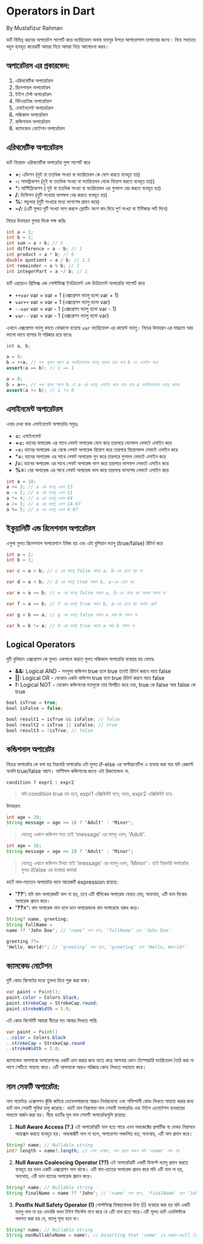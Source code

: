 # Operators in Dart

By Mustafizur Rahman

ডার্ট বিভিন্ন ধরনের অপারেটস সাপোর্ট করে ভ্যারিয়েবল অথবা ভ্যালুর উপরে আপারেশনস চালানোর জন্যে।
নিচে সবচেয়ে বহুল ব্যবহৃত কয়েকটি আমরা নিয়ে আমরা নিচে আলোচনা করব।

## অপারেটরস এর প্রকারভেদ:

1. এরিথমেটিক অপারেটরস
2. রিলেশনাল অপারেটরস
3. টাইপ টেস্ট অপারেটরস
4. বিটওয়াইজ অপারেটরস
5. এসাইনমেন্ট অপারেটরস
6. লজিকাল অপারেটরস
7. কন্ডিশনাল অপারেটরস
8. ক্যাসকেড নোটেশন অপারেটরস

## এরিথমেটিক অপারেটরস

ডার্ট নিম্নোক্ত এরিথমেটিক অপারেটর গুলা সাপোর্ট করে

* **+:** এডিশন (দুই বা ততধিক সংখ্যা বা ভ্যারিয়েবল কে যোগ করতে ব্যবহৃত হয়)
* **-:** সাবস্ট্রাকশন (দুই বা ততধিক সংখ্যা বা ভ্যারিয়েবল থেকে বিয়োগ করতে ব্যবহৃত হয়))
* ***:** মাল্টিপ্লিকেশন ( দুই বা ততধিক সংখ্যা বা ভ্যারিয়েবল এর গুনফল বের করতে ব্যবহৃত হয়)
* **/:** ডিভিশন (দুটি সংখ্যার ভাগফল বের করতে ব্যবহৃত হয়)
* **%:** মডুলার (দুটি সংখ্যার মধ্যে ভাগশেষ প্রদান করে)
* **~/:** (এটি মুলত দুটি সংখ্যা ভাগ করলে ফ্লোটিং অংশ বাদ দিয়ে পুর্ণ সংখ্যা বা ইন্টিজার পার্ট দিবে)

নিচের উদাহরন গুলার দিকে লক্ষ করিঃ

```Java
int a = 3;
int b = 2;
int sum = a + b; // 5
int difference = a - b; // 1
int product = a * b; // 6
double quotient = a / b; // 1.5
int remainder = a % b; // 1
int integerPart = a ~/ b; // 1
```

ডার্ট এছাড়াও প্রিফিক্স এন্ড পোস্টফিক্স ইনক্রিমেন্ট এন্ড ডিক্রিমেন্ট অপারেটর সাপোর্ট করে

* `++var` var = var + 1 (এক্সপ্রেশন ভ্যালু হলো var + 1)
* `var++` var = var + 1 (এক্সপ্রেশন ভ্যালু হলো var)
* `--var` var = var - 1 (এক্সপ্রেশন ভ্যালু হলো var - 1)
* `var--` var = var - 1 (এক্সপ্রেশন ভ্যালু হলো var)

এখানে এক্সপ্রেশন ভ্যালু বলতে বোঝানো হয়েছে `var` ভ্যারিয়েবল এর কারেন্ট ভ্যালু। নিচের উদাহরন এর মাদ্ধ্যমে আর ভালো ভাবে
ব্যাপার টা পরিষ্কার হয়ে যাবেঃ

```Java
int a, b;

a = 0;
b = ++a; // ++ মুলত আগে a ভ্যারিয়েবলের ভ্যালু বাড়ায় তার পরে b তে এসাইন করে
assert(a == b); // 1 == 1

a = 0;
b = a++; // ++ মুলত আগে b তে a এর ভ্যালু এসাইন করে তার পরে a ভ্যারিয়েবলের ভ্যালু বাড়ায়
assert(a != b); // 1 != 0
```

## এসাইনমেন্ট অপারেটরস

এবার দেখা যাক এসাইনমেন্ট অপারেটর সমুহঃ

* **=:** এসাইনমেন্ট
* **+=:** ডানের অপারেন্ড এর সাথে লেফট অপারেন্ড যোগ করে তারপরে যোগফল লেফটে এসাইন করে
* **-=:** ডানের অপারেন্ড এর থেকে লেফট অপারেন্ড বিয়োগ করে তারপরে বিয়োগফল লেফটে এসাইন করে
* ***=:** ডানের অপারেন্ড এর সাথে লেফট অপারেন্ড গুন করে তারপরে গুনফল লেফটে এসাইন করে
* **/=:** ডানের অপারেন্ড এর সাথে লেফট অপারেন্ড ভাগ করে তারপরে ভাগফল লেফটে এসাইন করে
* **%=:** নের অপারেন্ড এর সাথে লেফট অপারেন্ড ভাগ করে তারপরে ভাগশেষ লেফটে এসাইন করে

```Java
int a = 10;
a += 3; // a এর ভ্যালু এখন 13
a -= 2; // a এর ভ্যালু এখন 11
a *= 4; // a এর ভ্যালু এখন 44
a /= 3; // a এর ভ্যালু এখন 14.67
a %= 5; // a এর ভ্যালু এখন 4.67
```

## ইকুয়ালিটি এন্ড রিলেশনাল অপারেটরস

এগুলা মুলত রিলেশনাল অপারেশনে ইউজ হয় এবং এটা বুলিয়ান ভ্যালু (true/false) রিটার্ন করে

```Java
int a = 2;
int b = 3;

var c = a > b; // c এর ভ্যালু false কারন a, b-এর চেয়ে বড় না

var d = a < b; // d এর ভ্যালু true কারন b, a-এর চেয়ে বড়

var e = a >= b; // e এর ভ্যালু false কারন a, b-এর চেয়ে বড় অথবা সমান না

var f = a <= b; // f এর ভ্যালু true কারন b, a-এর চেয়ে বড় অথবা ছোট

var g = b == a; // g এর ভ্যালু false কারন a আর b সমান না

var h = b != a; // h এর ভ্যালু true কারন a আর b সমান না
```

## Logical Operators

দুটি বুলিয়ান এক্সপ্রেশন কে মুলত একসাথে করতে মুলত লজিকাল অপারেটর ব্যবহার হয় যেমনঃ

* **&&:** Logical AND - সবগুলা কন্ডিশন true হলে true তবেই রিটার্ন করবে নয়ত false
* **||:** Logical OR - যেকোন একটা কন্ডিশন true হলে true রিটার্ন করবে নয়ত false
* **!:** Logical NOT - যেকোন কন্ডিশনের ভ্যালুকে তার বিপরীত করে দেয়, true কে false আর false কে true

```Java
bool isTrue = true;
bool isFalse = false;

bool result1 = isTrue && isFalse; // false
bool result2 = isTrue || isFalse; // true
bool result3 = !isTrue; // false
```

## কন্ডিশনাল অপারেটর

নিচের অপারেটর কে বলা হয় টারনারি অপারেটর এটা মুলত if-else এর অল্টারনেটিভ এ ব্যভার করা যায় যদি রেজাল্ট অনলি true/false
আসে। মাল্টিপল কন্ডিশনের জন্যে এটা রিকমেন্ডেড না.

`condition ? expr1 : expr2`
> যদি condition true হয় তবে, expr1 এক্সিকিউট হবে; নয়ত, expr2 এক্সিকিউট হবে.

উদাহরন:

```Java 
int age = 20;
String message = age >= 18 ? 'Adult' : 'Minor';
```

> যেহেতু এখানে কন্ডিশন সত্য তাই ‘message’ এর ভ্যালু এখন, ‘Adult’.

```Java
int age = 16;
String message = age >= 18 ? 'Adult' : 'Minor';
```

> যেহেতু এখানে কন্ডিশন মিথ্যা তাই ‘message’ এর ভ্যালু এখন, ‘Minor’। তাই টারনারি অপারেটর মুলত if/else এর ব্যবহার কমায়l

ডার্টে নাল-সচেতন অপারেটর নামে আরেকটি expression রয়েছে:

* **'??':** যদি বাম অপারেন্ডটি নাল না হয়, তবে এটি বাঁদিকের অপারেন্ড ফেরত দেয়; অন্যথায়, এটি ডান দিকের অপারেন্ড প্রদান
  করে।
* **'??=':** বাম অপারেন্ড নাল হলে ডান অপারেন্ডকে বাম অপারেন্ডে বরাদ্দ করে।

```Java 
String? name, greeting;
String fullName =
name ?? 'John Doe'; // ‘name’ নাল হলে, ‘fullName’ হবে 'John Doe'

greeting ??=
'Hello, World!'; // ‘greeting’ নাল হলে, ‘greeting’ হবে 'Hello, World!'
```

## ক্যাসকেড নোটেশন

দুটি কোড স্নিপেটের মধ্যে তুলনা দিয়ে শুরু করা যাক।

```Java
var paint = Paint();
paint.color = Colors.black;
paint.strokeCap = StrokeCap.round;
paint.strokeWidth = 5.0;
```

এই কোড স্নিপেটটি আমরা নীচের মত আবার লিখতে পারি:

```Java
var paint = Paint()
..color = Colors.black
..strokeCap = StrokeCap.round
..strokeWidth = 5.0;
```

ক্যাসকেড আপনাকে অপারেশনের একটি ক্রম করার জন্য যাতে করে আপনার কোন টেম্পোরারি ভ্যারিয়েবল তৈরি করা না লাগে সেটিতে সাহায্য
করে। এটি আপনাকে আরও পরিষ্কার কোড লিখতে সহায়তা করে।

## নাল সেফটি অপারেটর:

নাল পয়েন্টার এক্সেপশন ঝুঁকি কমিয়ে ডেভেলপারদের আরও নির্ভরযোগ্য এবং শক্তিশালী কোড লিখতে সাহায্য করার জন্য ডার্ট নাল
সেফটি সুবিধা চালু করেছে। ডার্টে নাল নিরাপত্তা নাল সেফটি অপারেটর এবং টাইপ এনোটেশন ব্যবহারের মাধ্যমে অর্জন করা হয়। নীচে
ডার্টের মূল নাল সেফটি অপারেটরগুলি রয়েছে:

1. **Null Aware Access (?.)**
   এই অপারেটরটি নাল হতে পারে এমন অবজেক্টের প্রপার্টিজ বা মেথড নিরাপদে অ্যাক্সেস করতে ব্যবহৃত হয়।
   অবজেক্টটি নাল না হলে, অপারেশন সঞ্চালিত হয়; অন্যথায়, এটি নাল প্রদান করে।

```Java
String? name; // Nullable string
int? length = name?.length; // সেফ এক্সেস, নাল প্রদান করবে যদি 'name' নাল হয়
```

2. **Null Aware Coalescing Operator (??)**
   এই অপারেটরটি একটি ডিফল্ট ভ্যালু প্রদান করতে ব্যবহৃত হয় যখন একটি এক্সপ্রেশন নাল থাকে।
   এটি বাম-হাতের অপারেন্ড প্রদান করে যদি এটি নাল না হয়, অন্যথায়, এটি ডান হাতের অপারেন্ড প্রদান করে।

```Java
String? name; // Nullable string
String finalName = name ?? 'John'; // 'name' নাল হলে, 'finalName' হবে 'John'
```

3. **Postfix Null Safety Operator (!)**
   পোস্টফিক্স বিস্ময়বোধক চিহ্ন (!) ব্যবহার করা হয় যদি একটি ভ্যালু নাল না হয় এমনকি যখন টাইপ সিস্টেম মনে করে যে এটি নাল
   হতে পারে।এটি মূলত ডার্ট এনালিস্টকে অবগত করা হয় যে, ভ্যালু শূন্য হবে না।

```Java
String? name; // Nullable string
String nonNullableName = name!; // Asserting that 'name' is non-null (use with caution)
```

